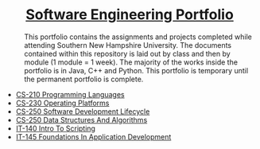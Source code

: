 <h1 align="center"><u>Software Engineering Portfolio</u></h1>

<d1>
    <dd>This portfolio contains the assignments and projects completed while attending Southern New Hampshire University.  The documents contained within this repository is laid out by class and then by module (1 module = 1 week).  The majority of the works inside the portfolio is in Java, C++ and Python.  This portfolio is temporary until the permanent portfolio is complete.  </dd>
</d1>

* [CS-210 Programming Languages]()
* [CS-230 Operating Platforms]()
* [CS-250 Software Development Lifecycle]()
* [CS-250 Data Structures And Algorithms]()
* [IT-140 Intro To Scripting]()
* [IT-145 Foundations In Application Development]()

